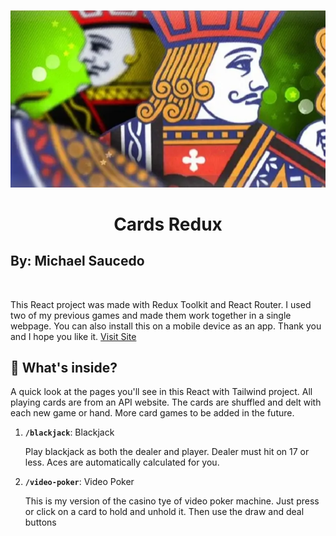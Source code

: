 <p align="center">
  <a href="https://cardsredux.netlify.app/" target="_blank" rel="noopener noreferrer">
    <img alt="Cards Redux" src="./src/assets/readme/cardsRedux.webp" width="640" />
  </a>
</p>
<h1 align="center">
  Cards Redux
</h1>
<h2>By: Michael Saucedo</h2>
<br />

This React project was made with Redux Toolkit and React Router. I used two of my previous games and made them work together in a single webpage. You can also install this on a mobile device as an app. Thank you and I hope you like it. [Visit Site](https://cardsredux.netlify.app/)

## 🧐 What's inside?

A quick look at the pages you'll see in this React with Tailwind project. All playing cards are from an API website. The cards are shuffled and delt with each new game or hand. More card games to be added in the future.

1.  **`/blackjack`**: Blackjack
    &emsp;<p>Play blackjack as both the dealer and player. Dealer must hit on 17 or less. Aces are automatically calculated for you.</p>

2.  **`/video-poker`**: Video Poker
    &emsp;<p>This is my version of the casino tye of video poker machine. Just press or click on a card to hold and unhold it. Then use the draw and deal buttons</p>
